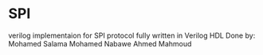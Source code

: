 # SPI
verilog implementaion for SPI protocol
fully written in Verilog HDL
Done by:
Mohamed Salama
Mohamed Nabawe
Ahmed Mahmoud
